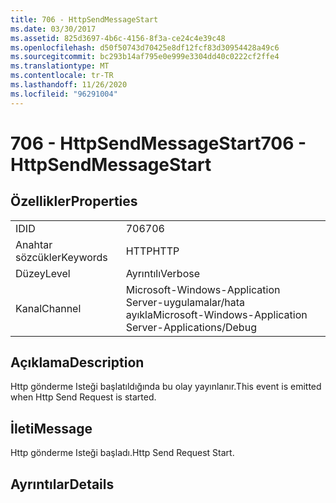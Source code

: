 ```yaml
---
title: 706 - HttpSendMessageStart
ms.date: 03/30/2017
ms.assetid: 825d3697-4b6c-4156-8f3a-ce24c4e39c48
ms.openlocfilehash: d50f50743d70425e8df12fcf83d30954428a49c6
ms.sourcegitcommit: bc293b14af795e0e999e3304dd40c0222cf2ffe4
ms.translationtype: MT
ms.contentlocale: tr-TR
ms.lasthandoff: 11/26/2020
ms.locfileid: "96291004"
---
```

# <a name="706---httpsendmessagestart"></a><span data-ttu-id="a61c1-102">706 - HttpSendMessageStart</span><span class="sxs-lookup"><span data-stu-id="a61c1-102">706 - HttpSendMessageStart</span></span>

## <a name="properties"></a><span data-ttu-id="a61c1-103">Özellikler</span><span class="sxs-lookup"><span data-stu-id="a61c1-103">Properties</span></span>  
  
|||  
|-|-|  
|<span data-ttu-id="a61c1-104">ID</span><span class="sxs-lookup"><span data-stu-id="a61c1-104">ID</span></span>|<span data-ttu-id="a61c1-105">706</span><span class="sxs-lookup"><span data-stu-id="a61c1-105">706</span></span>|  
|<span data-ttu-id="a61c1-106">Anahtar sözcükler</span><span class="sxs-lookup"><span data-stu-id="a61c1-106">Keywords</span></span>|<span data-ttu-id="a61c1-107">HTTP</span><span class="sxs-lookup"><span data-stu-id="a61c1-107">HTTP</span></span>|  
|<span data-ttu-id="a61c1-108">Düzey</span><span class="sxs-lookup"><span data-stu-id="a61c1-108">Level</span></span>|<span data-ttu-id="a61c1-109">Ayrıntılı</span><span class="sxs-lookup"><span data-stu-id="a61c1-109">Verbose</span></span>|  
|<span data-ttu-id="a61c1-110">Kanal</span><span class="sxs-lookup"><span data-stu-id="a61c1-110">Channel</span></span>|<span data-ttu-id="a61c1-111">Microsoft-Windows-Application Server-uygulamalar/hata ayıkla</span><span class="sxs-lookup"><span data-stu-id="a61c1-111">Microsoft-Windows-Application Server-Applications/Debug</span></span>|  
  
## <a name="description"></a><span data-ttu-id="a61c1-112">Açıklama</span><span class="sxs-lookup"><span data-stu-id="a61c1-112">Description</span></span>  

 <span data-ttu-id="a61c1-113">Http gönderme Isteği başlatıldığında bu olay yayınlanır.</span><span class="sxs-lookup"><span data-stu-id="a61c1-113">This event is emitted when Http Send Request is started.</span></span>  
  
## <a name="message"></a><span data-ttu-id="a61c1-114">İleti</span><span class="sxs-lookup"><span data-stu-id="a61c1-114">Message</span></span>  

 <span data-ttu-id="a61c1-115">Http gönderme Isteği başladı.</span><span class="sxs-lookup"><span data-stu-id="a61c1-115">Http Send Request Start.</span></span>  
  
## <a name="details"></a><span data-ttu-id="a61c1-116">Ayrıntılar</span><span class="sxs-lookup"><span data-stu-id="a61c1-116">Details</span></span>
